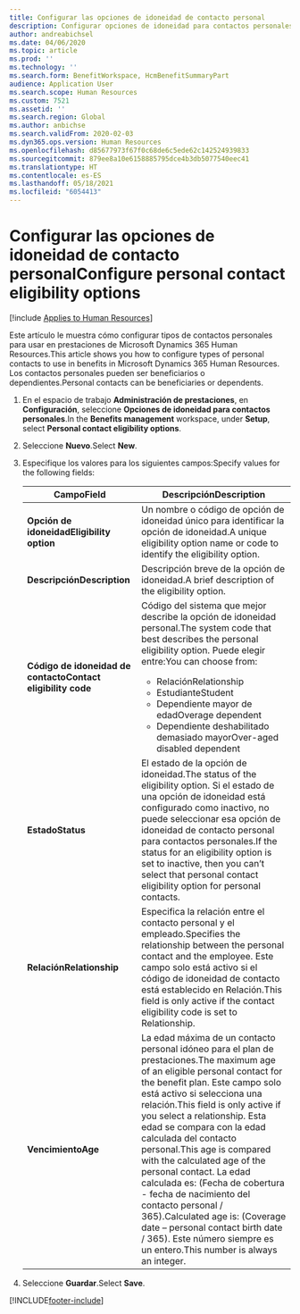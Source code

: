 ```yaml
---
title: Configurar las opciones de idoneidad de contacto personal
description: Configurar opciones de idoneidad para contactos personales en Microsoft Dynamics 365 Human Resources. Los contactos personales pueden ser beneficiarios o dependientes.
author: andreabichsel
ms.date: 04/06/2020
ms.topic: article
ms.prod: ''
ms.technology: ''
ms.search.form: BenefitWorkspace, HcmBenefitSummaryPart
audience: Application User
ms.search.scope: Human Resources
ms.custom: 7521
ms.assetid: ''
ms.search.region: Global
ms.author: anbichse
ms.search.validFrom: 2020-02-03
ms.dyn365.ops.version: Human Resources
ms.openlocfilehash: d85677973f67f0c68de6c5ede62c142524939833
ms.sourcegitcommit: 879ee8a10e6158885795dce4b3db5077540eec41
ms.translationtype: HT
ms.contentlocale: es-ES
ms.lasthandoff: 05/18/2021
ms.locfileid: "6054413"
---
```

# <a name="configure-personal-contact-eligibility-options"></a><span data-ttu-id="aa7dd-104">Configurar las opciones de idoneidad de contacto personal</span><span class="sxs-lookup"><span data-stu-id="aa7dd-104">Configure personal contact eligibility options</span></span>

[!include [Applies to Human Resources](../includes/applies-to-hr.md)]

<span data-ttu-id="aa7dd-105">Este artículo le muestra cómo configurar tipos de contactos personales para usar en prestaciones de Microsoft Dynamics 365 Human Resources.</span><span class="sxs-lookup"><span data-stu-id="aa7dd-105">This article shows you how to configure types of personal contacts to use in benefits in Microsoft Dynamics 365 Human Resources.</span></span> <span data-ttu-id="aa7dd-106">Los contactos personales pueden ser beneficiarios o dependientes.</span><span class="sxs-lookup"><span data-stu-id="aa7dd-106">Personal contacts can be beneficiaries or dependents.</span></span> 

1. <span data-ttu-id="aa7dd-107">En el espacio de trabajo **Administración de prestaciones**, en **Configuración**, seleccione **Opciones de idoneidad para contactos personales**.</span><span class="sxs-lookup"><span data-stu-id="aa7dd-107">In the **Benefits management** workspace, under **Setup**, select **Personal contact eligibility options**.</span></span>

2. <span data-ttu-id="aa7dd-108">Seleccione **Nuevo**.</span><span class="sxs-lookup"><span data-stu-id="aa7dd-108">Select **New**.</span></span>

3. <span data-ttu-id="aa7dd-109">Especifique los valores para los siguientes campos:</span><span class="sxs-lookup"><span data-stu-id="aa7dd-109">Specify values for the following fields:</span></span>

   | <span data-ttu-id="aa7dd-110">Campo</span><span class="sxs-lookup"><span data-stu-id="aa7dd-110">Field</span></span> | <span data-ttu-id="aa7dd-111">Descripción</span><span class="sxs-lookup"><span data-stu-id="aa7dd-111">Description</span></span> |
   | --- | --- |
   | <span data-ttu-id="aa7dd-112">**Opción de idoneidad**</span><span class="sxs-lookup"><span data-stu-id="aa7dd-112">**Eligibility option**</span></span> | <span data-ttu-id="aa7dd-113">Un nombre o código de opción de idoneidad único para identificar la opción de idoneidad.</span><span class="sxs-lookup"><span data-stu-id="aa7dd-113">A unique eligibility option name or code to identify the eligibility option.</span></span> |
   | <span data-ttu-id="aa7dd-114">**Descripción**</span><span class="sxs-lookup"><span data-stu-id="aa7dd-114">**Description**</span></span> | <span data-ttu-id="aa7dd-115">Descripción breve de la opción de idoneidad.</span><span class="sxs-lookup"><span data-stu-id="aa7dd-115">A brief description of the eligibility option.</span></span> |
   | <span data-ttu-id="aa7dd-116">**Código de idoneidad de contacto**</span><span class="sxs-lookup"><span data-stu-id="aa7dd-116">**Contact eligibility code**</span></span> | <span data-ttu-id="aa7dd-117">Código del sistema que mejor describe la opción de idoneidad personal.</span><span class="sxs-lookup"><span data-stu-id="aa7dd-117">The system code that best describes the personal eligibility option.</span></span> <span data-ttu-id="aa7dd-118">Puede elegir entre:</span><span class="sxs-lookup"><span data-stu-id="aa7dd-118">You can choose from:</span></span> <ul><li><span data-ttu-id="aa7dd-119">Relación</span><span class="sxs-lookup"><span data-stu-id="aa7dd-119">Relationship</span></span></li><li><span data-ttu-id="aa7dd-120">Estudiante</span><span class="sxs-lookup"><span data-stu-id="aa7dd-120">Student</span></span></li><li><span data-ttu-id="aa7dd-121">Dependiente mayor de edad</span><span class="sxs-lookup"><span data-stu-id="aa7dd-121">Overage dependent</span></span></li><li><span data-ttu-id="aa7dd-122">Dependiente deshabilitado demasiado mayor</span><span class="sxs-lookup"><span data-stu-id="aa7dd-122">Over-aged disabled dependent</span></span></li></ul> |
   | <span data-ttu-id="aa7dd-123">**Estado**</span><span class="sxs-lookup"><span data-stu-id="aa7dd-123">**Status**</span></span> | <span data-ttu-id="aa7dd-124">El estado de la opción de idoneidad.</span><span class="sxs-lookup"><span data-stu-id="aa7dd-124">The status of the eligibility option.</span></span> <span data-ttu-id="aa7dd-125">Si el estado de una opción de idoneidad está configurado como inactivo, no puede seleccionar esa opción de idoneidad de contacto personal para contactos personales.</span><span class="sxs-lookup"><span data-stu-id="aa7dd-125">If the status for an eligibility option is set to inactive, then you can’t select that personal contact eligibility option for personal contacts.</span></span> |
   | <span data-ttu-id="aa7dd-126">**Relación**</span><span class="sxs-lookup"><span data-stu-id="aa7dd-126">**Relationship**</span></span> | <span data-ttu-id="aa7dd-127">Especifica la relación entre el contacto personal y el empleado.</span><span class="sxs-lookup"><span data-stu-id="aa7dd-127">Specifies the relationship between the personal contact and the employee.</span></span> <span data-ttu-id="aa7dd-128">Este campo solo está activo si el código de idoneidad de contacto está establecido en Relación.</span><span class="sxs-lookup"><span data-stu-id="aa7dd-128">This field is only active if the contact eligibility code is set to Relationship.</span></span> |
   | <span data-ttu-id="aa7dd-129">**Vencimiento**</span><span class="sxs-lookup"><span data-stu-id="aa7dd-129">**Age**</span></span> | <span data-ttu-id="aa7dd-130">La edad máxima de un contacto personal idóneo para el plan de prestaciones.</span><span class="sxs-lookup"><span data-stu-id="aa7dd-130">The maximum age of an eligible personal contact for the benefit plan.</span></span> <span data-ttu-id="aa7dd-131">Este campo solo está activo si selecciona una relación.</span><span class="sxs-lookup"><span data-stu-id="aa7dd-131">This field is only active if you select a relationship.</span></span> <span data-ttu-id="aa7dd-132">Esta edad se compara con la edad calculada del contacto personal.</span><span class="sxs-lookup"><span data-stu-id="aa7dd-132">This age is compared with the calculated age of the personal contact.</span></span> <span data-ttu-id="aa7dd-133">La edad calculada es: (Fecha de cobertura - fecha de nacimiento del contacto personal / 365).</span><span class="sxs-lookup"><span data-stu-id="aa7dd-133">Calculated age is: (Coverage date – personal contact birth date / 365).</span></span> <span data-ttu-id="aa7dd-134">Este número siempre es un entero.</span><span class="sxs-lookup"><span data-stu-id="aa7dd-134">This number is always an integer.</span></span> |

4. <span data-ttu-id="aa7dd-135">Seleccione **Guardar**.</span><span class="sxs-lookup"><span data-stu-id="aa7dd-135">Select **Save**.</span></span> 


[!INCLUDE[footer-include](../includes/footer-banner.md)]